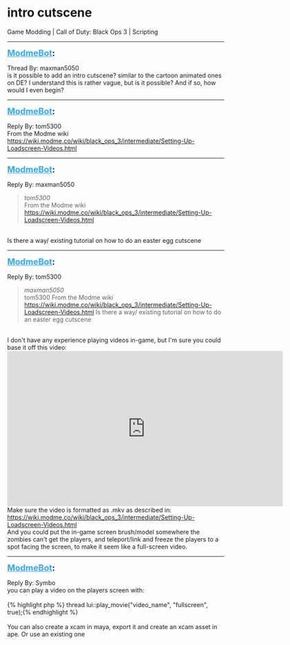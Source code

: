 # intro cutscene
Game Modding | Call of Duty: Black Ops 3 | Scripting

---
<strong style="font-size: 1.4em;"><span style="text-decoration: underline;text-decoration-color: #34a7f9;"><span style="color:#34a7f9;">ModmeBot</span></span>:</strong>

<p>Thread By: maxman5050<br />is it possible to add an intro cutscene? similar to the cartoon animated ones on DE? I understand this is rather vague, but is it possible? And if so, how would I even begin?</p>

---
<strong style="font-size: 1.4em;"><span style="text-decoration: underline;text-decoration-color: #34a7f9;"><span style="color:#34a7f9;">ModmeBot</span></span>:</strong>

<p>Reply By: tom5300<br />From the Modme wiki<br /><a href="https://wiki.modme.co/wiki/black_ops_3/intermediate/Setting-Up-Loadscreen-Videos.html">https://wiki.modme.co/wiki/black_ops_3/intermediate/Setting-Up-Loadscreen-Videos.html</a></p>

---
<strong style="font-size: 1.4em;"><span style="text-decoration: underline;text-decoration-color: #34a7f9;"><span style="color:#34a7f9;">ModmeBot</span></span>:</strong>

<p>Reply By: maxman5050<br /><blockquote><em>tom5300</em><br />From the Modme wiki <a href="https://wiki.modme.co/wiki/black_ops_3/intermediate/Setting-Up-Loadscreen-Videos.html">https://wiki.modme.co/wiki/black_ops_3/intermediate/Setting-Up-Loadscreen-Videos.html</a></blockquote><br /> Is there a way/ existing tutorial on how to do an easter egg cutscene</p>

---
<strong style="font-size: 1.4em;"><span style="text-decoration: underline;text-decoration-color: #34a7f9;"><span style="color:#34a7f9;">ModmeBot</span></span>:</strong>

<p>Reply By: tom5300<br /><blockquote><em>maxman5050</em><br />tom5300 From the Modme wiki <a href="https://wiki.modme.co/wiki/black_ops_3/intermediate/Setting-Up-Loadscreen-Videos.html">https://wiki.modme.co/wiki/black_ops_3/intermediate/Setting-Up-Loadscreen-Videos.html</a>  Is there a way/ existing tutorial on how to do an easter egg cutscene   </blockquote><br />I don&#39;t have any experience playing videos in-game, but I&#39;m sure you could base it off this video: <iframe type="text/html" width="640" height="360" src="https://www.youtube.com/embed/QakZsnmVD1w:32" frameborder="0"></iframe> <br />Make sure the video is formatted as .mkv as described in: <a href="https://wiki.modme.co/wiki/black_ops_3/intermediate/Setting-Up-Loadscreen-Videos.html">https://wiki.modme.co/wiki/black_ops_3/intermediate/Setting-Up-Loadscreen-Videos.html</a><br />And you could put the in-game screen brush/model somewhere the zombies can&#39;t get the players, and teleport/link and freeze the players to a spot facing the screen, to make it seem like a full-screen video.</p>

---
<strong style="font-size: 1.4em;"><span style="text-decoration: underline;text-decoration-color: #34a7f9;"><span style="color:#34a7f9;">ModmeBot</span></span>:</strong>

<p>Reply By: Symbo<br />you can play a video on the players screen with:<br /> <br />{% highlight php %}
thread lui::play_movie("video_name", "fullscreen", true);{% endhighlight %}
 <br /> <br />You can also create a xcam in maya, export it and create an xcam asset in ape. Or use an existing one</p>
